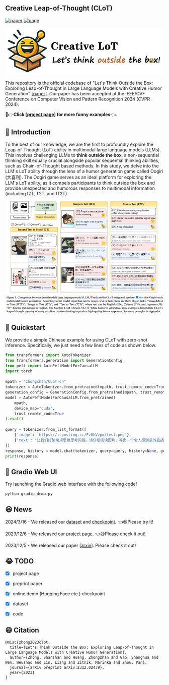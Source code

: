 ## Creative Leap-of-Thought (CLoT)
[![paper](https://img.shields.io/badge/cs.AI-2312.02439-b31b1b?logo=arxiv&logoColor=red)](https://arxiv.org/abs/2312.02439)
[![page](https://img.shields.io/badge/Project_Page-CLoT-orange)](https://zhongshsh.github.io/CLoT/)
</br>


<p align="center">
  <img src="image/logo2.png" width="550" height="150"> 
</p>


This repository is the official codebase of "Let's Think Outside the Box: Exploring Leap-of-Thought in Large Language Models with Creative Humor Generation" [[paper]](https://arxiv.org/abs/2312.02439). Our paper has been accepted at the IEEE/CVF Conference on Computer Vision and Pattern Recognition 2024 (CVPR 2024).

🤣👉**Click [[project page]](https://zhongshsh.github.io/CLoT/) for more funny examples**👈.



## 🤣 Introduction

To the best of our knowledge, we are the first to profoundly explore the Leap-of-Thought (LoT) ability in multimodal large language models (LLMs). This involves challenging LLMs to **think outside the box**, a non-sequential thinking skill equally crucial alongside popular sequential thinking abilities, such as Chain-of-Thought based methods. In this study, we delve into the LLM's LoT ability through the lens of a humor generation game called Oogiri (大喜利). The Oogiri game serves as an ideal platform for exploring the LLM's LoT ability, as it compels participants to think outside the box and provide unexpected and humorous responses to multimodal information (including I2T, T2T, and IT2T). 

<p align="center">
  <img src="image/example.png">
</p>

## 🤗 Quickstart

We provide a simple Chinese example for using CLoT with zero-shot inference. Specifically, we just need a few lines of code as shown below.

```python
from transformers import AutoTokenizer
from transformers.generation import GenerationConfig
from peft import AutoPeftModelForCausalLM
import torch

mpath = "zhongshsh/CLoT-cn"
tokenizer = AutoTokenizer.from_pretrained(mpath, trust_remote_code=True)
generation_config = GenerationConfig.from_pretrained(mpath, trust_remote_code=True)
model = AutoPeftModelForCausalLM.from_pretrained(
    mpath, 
    device_map="cuda",
    trust_remote_code=True
).eval()

query = tokenizer.from_list_format([
    {'image': 'https://i.postimg.cc/Fz0bVzpm/test.png'},
    {'text': '让我们打破常规思维思考问题。请仔细阅读图片，写出一个令人感到意外且搞笑的句子。'},
])
response, history = model.chat(tokenizer, query=query, history=None, generation_config=generation_config)
print(response)
```

## 💬 Gradio Web UI

Try launching the Gradio web interface with the following code!

```shell
python gradio_demo.py
```

## 😆 News

2024/3/16 - We released our [dataset](https://huggingface.co/datasets/zhongshsh/CLoT-Oogiri-GO) and [checkpoint](https://huggingface.co/zhongshsh/CLoT-cn). 👈😆Please try it! 

2023/12/6 - We released our [project page](https://zhongshsh.github.io/CLoT/). 👈😆Please check it out! 

2023/12/5 - We released our paper [[arxiv]](https://arxiv.org/abs/2312.02439). Please check it out! 


## 😂 TODO

- [x] project page
- [x] preprint paper
- [x] ~~online demo (Hugging Face etc.)~~ checkpoint
- [x] dataset
- [x] code


## 😄 Citation

```
@misc{zhong2023clot,
  title={Let's Think Outside the Box: Exploring Leap-of-Thought in Large Language Models with Creative Humor Generation},
  author={Zhong, Shanshan and Huang, Zhongzhan and Gao, Shanghua and Wen, Weushao and Lin, Liang and Zitnik, Marinka and Zhou, Pan},
  journal={arXiv preprint arXiv:2312.02439},
  year={2023}
}
```
